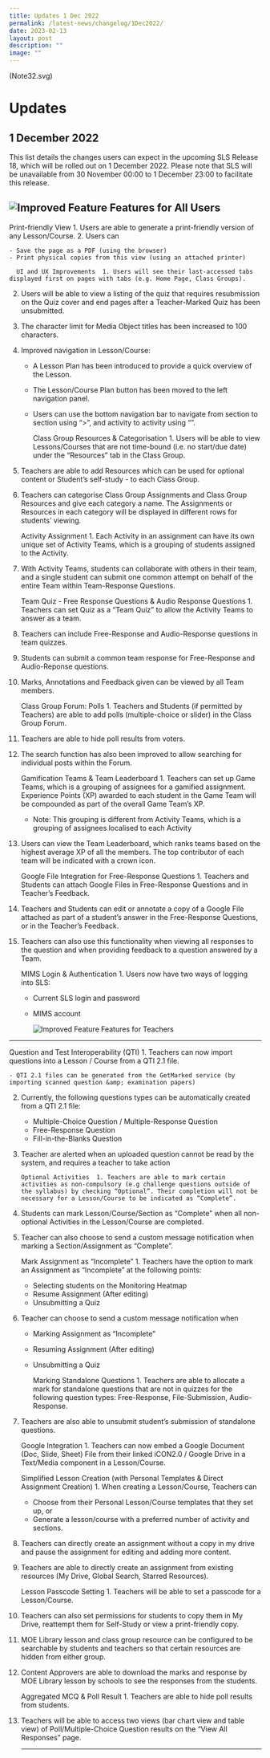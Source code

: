 ```yaml
---
title: Updates 1 Dec 2022
permalink: /latest-news/changelog/1Dec2022/
date: 2023-02-13
layout: post
description: ""
image: ""
---
```


(Note32.svg) 

Updates
=======

   1 December 2022
---------------

This list details the changes users can expect in the upcoming SLS Release 18, which will be rolled out on 1 December 2022. Please note that SLS will be unavailable from 30 November 00:00 to 1 December 23:00 to facilitate this release.

   ![Improved Feature](../../assets/icons/indicative/32px/Star32.svg)  Features for All Users 
---------------------------------------------------------------------------------------------------------------------------

  Print-friendly View  1. Users are able to generate a print-friendly version of any Lesson/Course.
2. Users can
    
    
    - Save the page as a PDF (using the browser)
    - Print physical copies from this view (using an attached printer)
 
      UI and UX Improvements  1. Users will see their last-accessed tabs displayed first on pages with tabs (e.g. Home Page, Class Groups).
2. Users will be able to view a listing of the quiz that requires resubmission on the Quiz cover and end pages after a Teacher-Marked Quiz has been unsubmitted.
3. The character limit for Media Object titles has been increased to 100 characters.
4. Improved navigation in Lesson/Course:
    
    
    - A Lesson Plan has been introduced to provide a quick overview of the Lesson.
    - The Lesson/Course Plan button has been moved to the left navigation panel.
    - Users can use the bottom navigation bar to navigate from section to section using “&gt;”, and activity to activity using “”.
 
      Class Group Resources &amp; Categorisation  1. Users will be able to view Lessons/Courses that are not time-bound (i.e. no start/due date) under the “Resources” tab in the Class Group.
2. Teachers are able to add Resources which can be used for optional content or Student’s self-study - to each Class Group.
3. Teachers can categorise Class Group Assignments and Class Group Resources and give each category a name. The Assignments or Resources in each category will be displayed in different rows for students’ viewing.
 
      Activity Assignment  1. Each Activity in an assignment can have its own unique set of Activity Teams, which is a grouping of students assigned to the Activity.
2. With Activity Teams, students can collaborate with others in their team, and a single student can submit one common attempt on behalf of the entire Team within Team-Response Questions.
 
      Team Quiz - Free Response Questions &amp; Audio Response Questions  1. Teachers can set Quiz as a “Team Quiz” to allow the Activity Teams to answer as a team.
2. Teachers can include Free-Response and Audio-Response questions in team quizzes.
3. Students can submit a common team response for Free-Response and Audio-Reponse questions.
4. Marks, Annotations and Feedback given can be viewed by all Team members.
 
      Class Group Forum: Polls  1. Teachers and Students (if permitted by Teachers) are able to add polls (multiple-choice or slider) in the Class Group Forum.
2. Teachers are able to hide poll results from voters.
3. The search function has also been improved to allow searching for individual posts within the Forum.
 
      Gamification Teams &amp; Team Leaderboard  1. Teachers can set up Game Teams, which is a grouping of assignees for a gamified assignment. Experience Points (XP) awarded to each student in the Game Team will be compounded as part of the overall Game Team’s XP.
    
    
    - Note: This grouping is different from Activity Teams, which is a grouping of assignees localised to each Activity
2. Users can view the Team Leaderboard, which ranks teams based on the highest average XP of all the members. The top contributor of each team will be indicated with a crown icon.
 
      Google File Integration for Free-Response Questions  1. Teachers and Students can attach Google Files in Free-Response Questions and in Teacher’s Feedback.
2. Teachers and Students can edit or annotate a copy of a Google File attached as part of a student’s answer in the Free-Response Questions, or in the Teacher’s Feedback.
3. Teachers can also use this functionality when viewing all responses to the question and when providing feedback to a question answered by a Team.
 
      MIMS Login &amp; Authentication  1. Users now have two ways of logging into SLS:
    
    
    - Current SLS login and password
    - MIMS account

      ![Improved Feature](../../assets/icons/indicative/32px/Star32.svg)  Features for Teachers 
--------------------------------------------------------------------------------------------------------------------------

  Question and Test Interoperability (QTI)  1. Teachers can now import questions into a Lesson / Course from a QTI 2.1 file.
    
    
    - QTI 2.1 files can be generated from the GetMarked service (by importing scanned question &amp; examination papers)
2. Currently, the following questions types can be automatically created from a QTI 2.1 file:
    
    
    - Multiple-Choice Question / Multiple-Response Question
    - Free-Response Question
    - Fill-in-the-Blanks Question
3. Teacher are alerted when an uploaded question cannot be read by the system, and requires a teacher to take action
 
       Optional Activities  1. Teachers are able to mark certain activities as non-compulsory (e.g challenge questions outside of the syllabus) by checking “Optional”. Their completion will not be necessary for a Lesson/Course to be indicated as “Complete”.
2. Students can mark Lesson/Course/Section as “Complete” when all non-optional Activities in the Lesson/Course are completed.
3. Teacher can also choose to send a custom message notification when marking a Section/Assignment as “Complete”.
 
      Mark Assignment as “Incomplete”  1. Teachers have the option to mark an Assignment as “Incomplete” at the following points:
    
    
    - Selecting students on the Monitoring Heatmap
    - Resume Assignment (After editing)
    - Unsubmitting a Quiz
2. Teacher can choose to send a custom message notification when
    
    
    - Marking Assignment as “Incomplete”
    - Resuming Assignment (After editing)
    - Unsubmitting a Quiz
 
      Marking Standalone Questions  1. Teachers are able to allocate a mark for standalone questions that are not in quizzes for the following question types: Free-Response, File-Submission, Audio-Response.
2. Teachers are also able to unsubmit student’s submission of standalone questions.
 
      Google Integration  1. Teachers can now embed a Google Document (Doc, Slide, Sheet) File from their linked iCON2.0 / Google Drive in a Text/Media component in a Lesson/Course.
 
      Simplified Lesson Creation (with Personal Templates &amp; Direct Assignment Creation)  1. When creating a Lesson/Course, Teachers can
    
    
    - Choose from their Personal Lesson/Course templates that they set up, or
    - Generate a lesson/course with a preferred number of activity and sections.
2. Teachers can directly create an assignment without a copy in my drive and pause the assignment for editing and adding more content.
3. Teachers are able to directly create an assignment from existing resources (My Drive, Global Search, Starred Resources).
 
      Lesson Passcode Setting   1. Teachers will be able to set a passcode for a Lesson/Course.
2. Teachers can also set permissions for students to copy them in My Drive, reattempt them for Self-Study or view a print-friendly copy.
3. MOE Library lesson and class group resource can be configured to be searchable by students and teachers so that certain resources are hidden from either group.
4. Content Approvers are able to download the marks and response by MOE Library lesson by schools to see the responses from the students.
 
      Aggregated MCQ &amp; Poll Result  1. Teachers are able to hide poll results from students.
2. Teachers will be able to access two views (bar chart view and table view) of Poll/Multiple-Choice Question results on the “View All Responses” page.
 
     ---